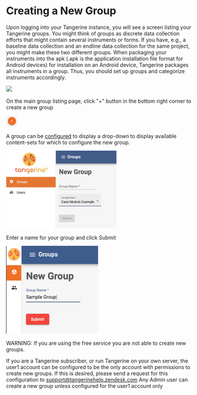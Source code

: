 # Creating a New Group
Upon logging into your Tangerine instance, you will see a screen listing your Tangerine groups. You might think of groups as discrete data collection efforts that might contain several instruments or forms. If you have, e.g., a baseline data collection and an endline data collection for the same project, you might make these two different groups. When packaging your instruments into the apk (.apk is the application installation file format for Android devices) for installation on an Android device, Tangerine packages all instruments in a group. Thus, you should set up groups and categorize instruments accordingly.

<img src="./media/groupCreation.png" width="570">

On the main group listing page, click "+" button in the bottom right corner to create a new group

<img src="./media/plusButton.png" width="30">

A group can be [configured](../../system-administrator/configuration-notes.md#new-group-configuration) to display a drop-down 
to display available content-sets for which to configure the new group.

<img src="./media/content-sets-dropdown.png" width="300"/>

Enter a name for your group and click Submit

<img src="./media/newGroupname.png" width="250">


WARNING: If you are using the free service you are not able to create new groups.

If you are a Tangerine subscriber, or run Tangerine on your own server, the user1 account can be configured to be the only account with permissions to create new groups. If this is desired, please send a request for this configuration to support@tangerinehelp.zendesk.com Any Admin user can create a new group unless configured for the user1 account only
